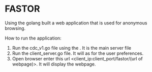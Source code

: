 # FASTOR
Using the golang built a web application that is used for anonymous browsing.

How to run the application:

1) Run the cdc_v1.go file using the <go run cdc_v1.go>. It is the main server file
2) Run the client_server.go file. It will as for the user preferences.
3) Open browser enter this url <client_ip:client_port/fastor/(url of webpage)>. It will display the webpage.
